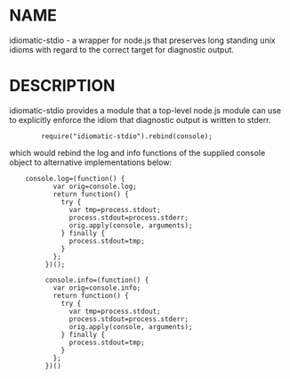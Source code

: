 NAME
====
idiomatic-stdio - a wrapper for node.js that preserves long standing unix idioms with regard to the correct target for diagnostic output.

DESCRIPTION
===========
idiomatic-stdio provides a module that a top-level node.js module can use to explicitly enforce the idiom that diagnostic output
is written to stderr. 

            require("idiomatic-stdio").rebind(console);

which would rebind the log and info functions of the supplied console object to alternative implementations below:

   	    console.log=(function() {
               var orig=console.log;
               return function() {
                 try {
                   var tmp=process.stdout;
                   process.stdout=process.stderr;
                   orig.apply(console, arguments);
                 } finally {
                   process.stdout=tmp;
                 }
               };
             })();

             console.info=(function() {
               var orig=console.info;
               return function() {
                 try {
                   var tmp=process.stdout;
                   process.stdout=process.stderr;
                   orig.apply(console, arguments);
                 } finally {
                   process.stdout=tmp;
                 }
               };
             })()
